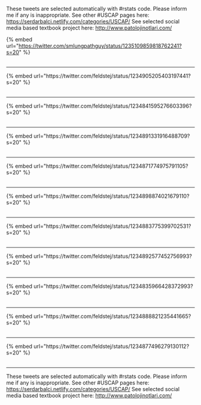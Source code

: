 

These tweets are selected automatically with #rstats code. Please inform me if any is inappropriate.
See other #USCAP pages here: https://serdarbalci.netlify.com/categories/USCAP/ 
See selected social media based textbook project here: http://www.patolojinotlari.com/

{% embed url="https://twitter.com/smlungpathguy/status/1235109859818762241?s=20" %}<br>
<br>
<hr>
{% embed url="https://twitter.com/feldstej/status/1234905205403197441?s=20" %}<br>
<br>
<hr>
{% embed url="https://twitter.com/feldstej/status/1234841595276603396?s=20" %}<br>
<br>
<hr>
{% embed url="https://twitter.com/feldstej/status/1234891331916488709?s=20" %}<br>
<br>
<hr>
{% embed url="https://twitter.com/feldstej/status/1234871774975791105?s=20" %}<br>
<br>
<hr>
{% embed url="https://twitter.com/feldstej/status/1234898874021679110?s=20" %}<br>
<br>
<hr>
{% embed url="https://twitter.com/feldstej/status/1234883775399702531?s=20" %}<br>
<br>
<hr>
{% embed url="https://twitter.com/feldstej/status/1234892577452756993?s=20" %}<br>
<br>
<hr>
{% embed url="https://twitter.com/feldstej/status/1234835966428372993?s=20" %}<br>
<br>
<hr>
{% embed url="https://twitter.com/feldstej/status/1234888821235441665?s=20" %}<br>
<br>
<hr>
{% embed url="https://twitter.com/feldstej/status/1234877496279130112?s=20" %}<br>
<br>
<hr>


These tweets are selected automatically with #rstats code. Please inform me if any is inappropriate.
See other #USCAP pages here: https://serdarbalci.netlify.com/categories/USCAP/ 
See selected social media based textbook project here: http://www.patolojinotlari.com/
